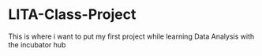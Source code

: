 # LITA-Class-Project
This is where i want to put my first project while learning Data Analysis with the incubator hub

